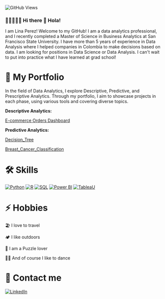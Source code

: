 

![GitHub Views](https://komarev.com/ghpvc/?username=Maryem11&color=2685BF)

### 👩🏻‍🦱🇨🇴 Hi there 👋 Hola!

I am Lina Perez! Welcome to my GitHub! I am a data analytics professional, and I recently completed a Master of Science in Business Analytics at San Francisco State University. I have more than 5 years of experience in Data Analysis where I helped companies in Colombia to make decisions based on data. I am looking for positions in Data Science or Data Analysis. I can't wait to put into practice what I have learned at grad school!


# 💼 My Portfolio

In the field of Data Analytics, I explore Descriptive, Predictive, and Prescriptive Analytics. Through my portfolio, I aim to showcase projects in each phase, using various tools and covering diverse topics.

**Descriptive Analytics:**

[E-commerce Orders Dashboard](https://github.com/Maryem11/Ecommerce-Orders-Dashboard)

**Predictive Analytics:**

[Decision_Tree](https://github.com/Maryem11/Tree_Classifier)

[Breast_Cancer_Classification](https://github.com/Maryem11/Breast_Cancer_Classification)



# 🛠️ Skills

[![Python](https://img.shields.io/badge/Python-47A141?style=for-the-badge&logo=Python&logoColor=white&labelColor=101010)](https://www.python.org/)
[![R](https://img.shields.io/badge/R_Studio-276DC3?style=for-the-badge&logo=R&logoColor=white&labelColor=101010)](https://www.r-project.org/)
[![SQL](https://img.shields.io/badge/SQL-999999?style=for-the-badge&logo=Liquibase&logoColor=white&labelColor=101010)]()
[![Power BI](https://img.shields.io/badge/Power_BI-F2C811?style=for-the-badge&logo=Power-BI&logoColor=white&labelColor=101010)](https://powerbi.microsoft.com/es-es/desktop/)
[![TableaU](https://img.shields.io/badge/Tableau-00979D?style=for-the-badge&logo=Tableau&logoColor=white&labelColor=101010)]([https://www.arduino.cc/](https://www.tableau.com/))


# ⚡ Hobbies

🏖️ I love to travel

🏕️ I like outdoors

🧩 I am a Puzzle lover 

💃🏻 And of course I like to dance


# 💬 Contact me

[![LinkedIn](https://img.shields.io/badge/LinkedIn-Lina_Perez-101010?style=for-the-badge&logo=linkedin&logoColor=white&labelColor=0A66C2)](https://www.linkedin.com/in/lina-perez-romero/)

